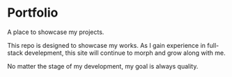 # Portfolio
A place to showcase my projects. 

This repo is designed to showcase my works. As I gain experience in full-stack develepment, this site will continue to morph and grow along with me. 

No matter the stage of my development, my goal is always quality. 
